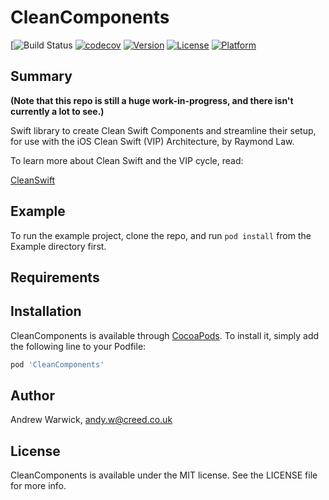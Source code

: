 # CleanComponents

[![Build Status](https://app.bitrise.io/app/53b0470003a5a09b/status.svg?token=NyG8n4VcjrRuTP7m3RrU6g&branch=develop)
[![codecov](https://codecov.io/gh/creednmd/CleanComponents/branch/master/graph/badge.svg)](https://codecov.io/gh/creednmd/CleanComponents)
[![Version](https://img.shields.io/cocoapods/v/CleanComponents.svg?style=flat)](https://cocoapods.org/pods/CleanComponents)
[![License](https://img.shields.io/cocoapods/l/CleanComponents.svg?style=flat)](https://cocoapods.org/pods/CleanComponents)
[![Platform](https://img.shields.io/cocoapods/p/CleanComponents.svg?style=flat)](https://cocoapods.org/pods/CleanComponents)

## Summary

**(Note that this repo is still a huge work-in-progress, and there isn't currently a lot to see.)**

Swift library to create Clean Swift Components and streamline their setup, for use with the iOS Clean Swift (VIP) Architecture, by Raymond Law.

To learn more about Clean Swift and the VIP cycle, read: 

[CleanSwift](http://clean-swift.com/clean-swift-ios-architecture)

## Example

To run the example project, clone the repo, and run `pod install` from the Example directory first.

## Requirements

## Installation

CleanComponents is available through [CocoaPods](https://cocoapods.org). To install
it, simply add the following line to your Podfile:

```ruby
pod 'CleanComponents'
```

## Author

Andrew Warwick, andy.w@creed.co.uk

## License

CleanComponents is available under the MIT license. See the LICENSE file for more info.
